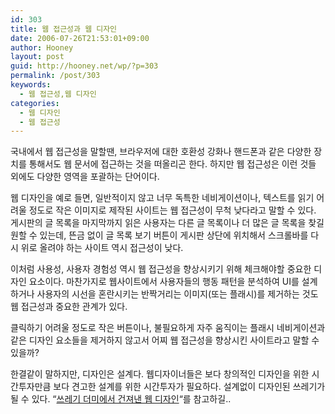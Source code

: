 ```yaml
---
id: 303
title: 웹 접근성과 웹 디자인
date: 2006-07-26T21:53:01+09:00
author: Hooney
layout: post
guid: http://hooney.net/wp/?p=303
permalink: /post/303
keywords:
  - 웹 접근성,웹 디자인
categories:
  - 웹 디자인
  - 웹 접근성
---
```

국내에서 웹 접근성을 말할땐, 브라우저에 대한 호환성 강화나 핸드폰과 같은 다양한 장치를 통해서도 웹 문서에 접근하는 것을 떠올리곤 한다. 하지만 웹 접근성은 이런 것들 외에도 다양한 영역을 포괄하는 단어이다.

웹 디자인을 예로 들면, 일반적이지 않고 너무 독특한 네비게이션이나, 텍스트를 읽기 어려울 정도로 작은 이미지로 제작된 사이트는 웹 접근성이 무척 낮다라고 말할 수 있다. 게시판의 글 목록을 마지막까지 읽은 사용자는 다른 글 목록이나 더 많은 글 목록을 찾길 원할 수 있는데, 뜬금 없이 글 목록 보기 버튼이 게시판 상단에 위치해서 스크롤바를 다시 위로 올려야 하는 사이트 역시 접근성이 낮다.

이처럼 사용성, 사용자 경험성 역시 웹 접근성을 향상시키기 위해 체크해야할 중요한 디자인 요소이다. 마찬가지로 웹사이트에서 사용자들의 행동 패턴을 분석하여 UI를 설계하거나 사용자의 시선을 혼란시키는 반짝거리는 이미지(또는 플래시)를 제거하는 것도 웹 접근성과 중요한 관계가 있다.

클릭하기 어려울 정도로 작은 버튼이나, 불필요하게 자주 움직이는 플래시 네비게이션과 같은 디자인 요소들을 제거하지 않고서 어찌 웹 접근성을 향상시킨 사이트라고 말할 수 있을까?

한결같이 말하지만, 디자인은 설계다. 웹디자이너들은 보다 창의적인 디자인을 위한 시간투자만큼 보다 견고한 설계를 위한 시간투자가 필요하다. 설계없이 디자인된 쓰레기가 될 수 있다. &#8220;[쓰레기 더미에서 건져낸 웹 디자인](http://www.yes24.com/Goods/FTGoodsView.aspx?goodsNo=301636)&#8220;를 참고하길..